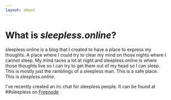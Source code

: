 ```yaml
---
layout: about
---
```


# What is *sleepless.online*?  

sleepless.online is a blog that I created to have a place to express my thoughts. A place where I could try to clear my mind on those nights where I cannot sleep. My mind races a lot at night and sleepless.online is where those thoughts live so I can try to get them out of my head so I can sleep. This is mostly just the ramblings of a sleepless man. This is a safe place. This is *sleepless.online*.  

I've recently created an irc chat for sleepless people. It can be found at ##sleepless on [Freenode](https://webchat.freenode.net/)


